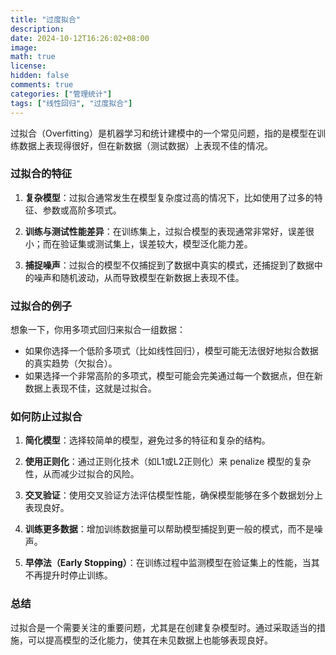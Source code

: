 ```yaml
---
title: "过度拟合"
description: 
date: 2024-10-12T16:26:02+08:00
image: 
math: true
license: 
hidden: false
comments: true
categories: ["管理统计"]
tags: ["线性回归", "过度拟合"]
---
```


过拟合（Overfitting）是机器学习和统计建模中的一个常见问题，指的是模型在训练数据上表现得很好，但在新数据（测试数据）上表现不佳的情况。

### 过拟合的特征

1. **复杂模型**：过拟合通常发生在模型复杂度过高的情况下，比如使用了过多的特征、参数或高阶多项式。
  
2. **训练与测试性能差异**：在训练集上，过拟合模型的表现通常非常好，误差很小；而在验证集或测试集上，误差较大，模型泛化能力差。

3. **捕捉噪声**：过拟合的模型不仅捕捉到了数据中真实的模式，还捕捉到了数据中的噪声和随机波动，从而导致模型在新数据上表现不佳。

### 过拟合的例子

想象一下，你用多项式回归来拟合一组数据：

- 如果你选择一个低阶多项式（比如线性回归），模型可能无法很好地拟合数据的真实趋势（欠拟合）。
- 如果选择一个非常高阶的多项式，模型可能会完美通过每一个数据点，但在新数据上表现不佳，这就是过拟合。

### 如何防止过拟合

1. **简化模型**：选择较简单的模型，避免过多的特征和复杂的结构。

2. **使用正则化**：通过正则化技术（如L1或L2正则化）来 penalize 模型的复杂性，从而减少过拟合的风险。

3. **交叉验证**：使用交叉验证方法评估模型性能，确保模型能够在多个数据划分上表现良好。

4. **训练更多数据**：增加训练数据量可以帮助模型捕捉到更一般的模式，而不是噪声。

5. **早停法（Early Stopping）**：在训练过程中监测模型在验证集上的性能，当其不再提升时停止训练。

### 总结

过拟合是一个需要关注的重要问题，尤其是在创建复杂模型时。通过采取适当的措施，可以提高模型的泛化能力，使其在未见数据上也能够表现良好。
